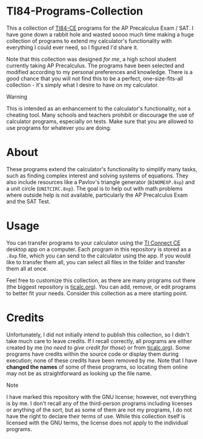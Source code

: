 # TI84-Programs-Collection

This a collection of [TI84-CE](https://education.ti.com/en/products/calculators/graphing-calculators/ti-84-plus-ce-python) programs for the AP Precalculus Exam / SAT. I have gone down a rabbit hole and wasted soooo much time making a huge collection of programs to extend my calculator's functionality with everything I could ever need, so I figured I'd share it.

Note that this collection was designed *for me*, a high school student currently taking AP Precalculus. The programs have been selected and modified according to my personal preferences and knowledge. There is a good chance that you will not find this to be a perfect, one-size-fits-all collection - it's simply what I desire to have on my calculator.

> [!WARNING]
> This is intended as an enhancement to the calculator's functionality, not a cheating tool. Many schools and teachers prohibit or discourage the use of calculator programs, especially on tests. Make sure that you are allowed to use programs for whatever you are doing.

# About

These programs extend the calculator's functionality to simplify many tasks, such as finding complex interest and solving systems of equations. They also include resources like a Pavlov's triangle generator (`BINOMEXP.8xp`) and a unit circle (`UNITCIRC.8xp`). The goal is to help out with math problems where outside help is not available, particularly the AP Precalculus Exam and the SAT Test.

# Usage

You can transfer programs to your calculator using the [TI Connect CE](https://education.ti.com/en/products/computer-software/ti-connect-ce-sw) desktop app on a computer. Each program in this repository is stored as a `.8xp` file, which you can send to the calculator using the app. If you would like to transfer them all, you can select all files in the folder and transfer them all at once.

Feel free to customize this collection, as there are many programs out there (the biggest repository is [ticalc.org](https://www.ticalc.org/pub/)). You can add, remove, or edit programs to better fit your needs. Consider this collection as a mere starting point.

# Credits

Unfortunately, I did not initially intend to publish this collection, so I didn't take much care to leave credits. If I recall correctly, all programs are either created by me (*no need to give credit for those*) or from [ticalc.org](https://www.ticalc.org/pub/)). Some programs have credits within the source code or display them during execution; none of these credits have been removed by me. Note that I have **changed the names** of some of these programs, so locating them online may not be as straightforward as looking up the file name.

> [!NOTE]
> I have marked this repository with the GNU license; however, not everything is by me. I don't recall any of the third-person programs including licenses or anything of the sort, but as some of them are not my programs, I do not have the right to declare their terms of use. While this collection itself is licensed with the GNU terms, the license does not apply to the individual programs.
